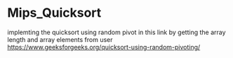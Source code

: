 # Mips_Quicksort
implemting the quicksort using random pivot in this link 
by getting the array length and array elements from user 
https://www.geeksforgeeks.org/quicksort-using-random-pivoting/
